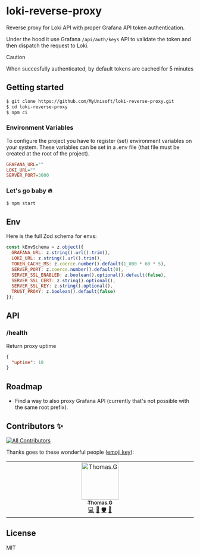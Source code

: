 # loki-reverse-proxy
Reverse proxy for Loki API with proper Grafana API token authentication.

Under the hood it use Grafana `/api/auth/keys` API to validate the token and then dispatch the request to Loki. 

> [!CAUTION]
> When succesfully authenticated, by default tokens are cached for 5 minutes

## Getting started

```bash
$ git clone https://github.com/MyUnisoft/loki-reverse-proxy.git
$ cd loki-reverse-proxy
$ npm ci
```

### Environment Variables

To configure the project you have to register (set) environment variables on your system. These variables can be set in a .env file (that file must be created at the root of the project).

```ini
GRAFANA_URL=""
LOKI_URL=""
SERVER_PORT=3000
```

### Let's go baby 🔥

```bash
$ npm start
```

## Env

Here is the full Zod schema for envs:

```js
const kEnvSchema = z.object({
  GRAFANA_URL: z.string().url().trim(),
  LOKI_URL: z.string().url().trim(),
  TOKEN_CACHE_MS: z.coerce.number().default(1_000 * 60 * 5),
  SERVER_PORT: z.coerce.number().default(0),
  SERVER_SSL_ENABLED: z.boolean().optional().default(false),
  SERVER_SSL_CERT: z.string().optional(),
  SERVER_SSL_KEY: z.string().optional(),
  TRUST_PROXY: z.boolean().default(false)
});
```

## API

### /health

Return proxy uptime

```json
{
  "uptime": 10
}
```

## Roadmap

- Find a way to also proxy Grafana API (currently that's not possible with the same root prefix).

## Contributors ✨

<!-- ALL-CONTRIBUTORS-BADGE:START - Do not remove or modify this section -->
[![All Contributors](https://img.shields.io/badge/all_contributors-1-orange.svg?style=flat-square)](#contributors-)
<!-- ALL-CONTRIBUTORS-BADGE:END -->

Thanks goes to these wonderful people ([emoji key](https://allcontributors.org/docs/en/emoji-key)):

<!-- ALL-CONTRIBUTORS-LIST:START - Do not remove or modify this section -->
<!-- prettier-ignore-start -->
<!-- markdownlint-disable -->
<table>
  <tbody>
    <tr>
      <td align="center" valign="top" width="14.28%"><a href="https://github.com/fraxken"><img src="https://avatars.githubusercontent.com/u/4438263?v=4?s=100" width="100px;" alt="Thomas.G"/><br /><sub><b>Thomas.G</b></sub></a><br /><a href="https://github.com/MyUnisoft/loki-reverse-proxy/commits?author=fraxken" title="Code">💻</a> <a href="https://github.com/MyUnisoft/loki-reverse-proxy/issues?q=author%3Afraxken" title="Bug reports">🐛</a> <a href="#security-fraxken" title="Security">🛡️</a> <a href="https://github.com/MyUnisoft/loki-reverse-proxy/commits?author=fraxken" title="Documentation">📖</a></td>
    </tr>
  </tbody>
</table>

<!-- markdownlint-restore -->
<!-- prettier-ignore-end -->

<!-- ALL-CONTRIBUTORS-LIST:END -->

## License

MIT
